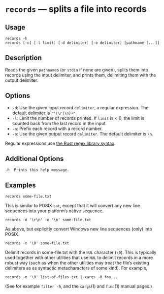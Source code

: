 # `records` — splits a file into records

## Usage

```
records -h
records [-n] [-l limit] [-d delimiter] [-o delimiter] [pathname [...]]
```

## Description

Reads the given `pathname`s (or `stdin` if none are given), splits them into
records using the input delimiter, and prints them, delimiting them with the
output delimiter.

## Options

* `-d`: Use the given input record `delimiter`, a regular expression. The
  default delimiter is `r"(\r|\n)+"`.
* `-l`: Limit the number of records printed. If `limit` is < 0, the limit is
  counted back from the last record in the input.
* `-n`: Prefix each record with a record number.
* `-o`: Use the given output record `delimiter`. The default delimiter is `\n`.

Regular expressions use [the Rust regex library
syntax](https://docs.rs/regex/latest/regex/).

## Additional Options

    -h  Prints this help message.

## Examples

```
records some-file.txt
```

This is similar to POSIX `cat`, except that it will convert any new line
sequences into your platform’s native sequence.

```
records -d '\r\n' -o '\n' some-file.txt
```

As above, but explicitly convert Windows new line sequences (only) into POSIX.

```
records -o '\0' some-file.txt
```

Delimit records in some-file.txt with the `NUL` character (`\0`). This is
typically used together with other utilities that use `NUL` to delimit records
in a more robust way (such as when the other utilities may treat the file’s
existing delimiters as as syntactic metacharacters of some kind). For example,

```
records -o '\0' list-of-files.txt | xargs -0 foo...
```

(See for example `filter -h`, and the `xargs`(1) and `find`(1) manual pages.)

